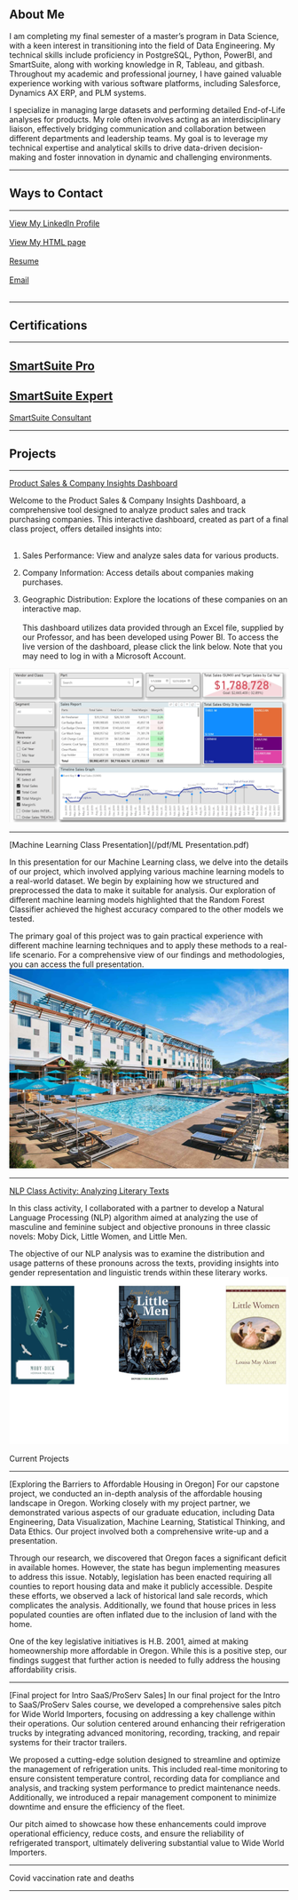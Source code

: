 ## About Me
I am completing my final semester of a master’s program in Data Science, with a keen interest in transitioning into the field of Data Engineering. My technical skills include proficiency in PostgreSQL, Python, PowerBI, and SmartSuite, along with working knowledge in R, Tableau, and gitbash. Throughout my academic and professional journey, I have gained valuable experience working with various software platforms, including Salesforce, Dynamics AX ERP, and PLM systems.

I specialize in managing large datasets and performing detailed End-of-Life analyses for products. My role often involves acting as an interdisciplinary liaison, effectively bridging communication and collaboration between different departments and leadership teams. My goal is to leverage my technical expertise and analytical skills to drive data-driven decision-making and foster innovation in dynamic and challenging environments.

---
## Ways to Contact
---
  <a href="https://www.linkedin.com/in/jonathanmcgechie">View My LinkedIn Profile</a>
  <br><br>
  <a href="questions.html">View My HTML page</a>
  <br><br>
  <a href="/pdf/Data_Engineering.pdf"> Resume </a>
  <br><br>
  <a href="mailto:jjmcgecgechie@willamette.edu"> Email </a>
  <br><br>

---
## Certifications
---
[SmartSuite Pro](pdf/certificate-pro-certification.pdf)
---
[SmartSuite Expert](pdf/certificate-expert-certification.pdf)
---
[SmartSuite Consultant](pdf/certificate-consultant-certification.pdf)

---

## Projects

---
[Product Sales & Company Insights Dashboard](https://app.powerbi.com/groups/me/reports/dadec2ca-04b4-4f3a-9a6e-666739c096c9/ReportSection78e4e1f0d4b3662e1485?experience=power-bi&ownerId=8647d4d1-04d0-4c1a-8a4f-bf49d3e82ad6&referrer=embed.appsource)

Welcome to the Product Sales & Company Insights Dashboard, a comprehensive tool designed to analyze product sales and track purchasing companies. This interactive dashboard, created as part of a final class project, offers detailed insights into:
<br><br>
1) Sales Performance: View and analyze sales data for various products.

2) Company Information: Access details about companies making purchases.
   
3) Geographic Distribution: Explore the locations of these companies on an interactive map.
<br><br>
This dashboard utilizes data provided through an Excel file, supplied by our Professor, and has been developed using Power BI. To access the live version of the dashboard, please click the link below. Note that you may need to log in with a Microsoft Account.
<img src="images/PowerBI_Dashboard.jpg?raw=true"/>

---
[Machine Learning Class Presentation](/pdf/ML Presentation.pdf)

In this presentation for our Machine Learning class, we delve into the details of our project, which involved applying various machine learning models to a real-world dataset. We begin by explaining how we structured and preprocessed the data to make it suitable for analysis. Our exploration of different machine learning models highlighted that the Random Forest Classifier achieved the highest accuracy compared to the other models we tested.

The primary goal of this project was to gain practical experience with different machine learning techniques and to apply these methods to a real-life scenario. For a comprehensive view of our findings and methodologies, you can access the full presentation.
<img src="images/Hotel.jpg?raw=true"/>


---

[NLP Class Activity: Analyzing Literary Texts](/pdf/aholland_jjmcgechie_NLPPROJECT.pdf)

In this class activity, I collaborated with a partner to develop a Natural Language Processing (NLP) algorithm aimed at analyzing the use of masculine and feminine subject and objective pronouns in three classic novels: Moby Dick, Little Women, and Little Men.

The objective of our NLP analysis was to examine the distribution and usage patterns of these pronouns across the texts, providing insights into gender representation and linguistic trends within these literary works.
<img src="images/nlp.jpg?raw=true"/>

Current Projects

---
[Exploring the Barriers to Affordable Housing in Oregon]
For our capstone project, we conducted an in-depth analysis of the affordable housing landscape in Oregon. Working closely with my project partner, we demonstrated various aspects of our graduate education, including Data Engineering, Data Visualization, Machine Learning, Statistical Thinking, and Data Ethics. Our project involved both a comprehensive write-up and a presentation.

Through our research, we discovered that Oregon faces a significant deficit in available homes. However, the state has begun implementing measures to address this issue. Notably, legislation has been enacted requiring all counties to report housing data and make it publicly accessible. Despite these efforts, we observed a lack of historical land sale records, which complicates the analysis. Additionally, we found that house prices in less populated counties are often inflated due to the inclusion of land with the home.

One of the key legislative initiatives is H.B. 2001, aimed at making homeownership more affordable in Oregon. While this is a positive step, our findings suggest that further action is needed to fully address the housing affordability crisis.

---
[Final project for Intro SaaS/ProServ Sales]
In our final project for the Intro to SaaS/ProServ Sales course, we developed a comprehensive sales pitch for Wide World Importers, focusing on addressing a key challenge within their operations. Our solution centered around enhancing their refrigeration trucks by integrating advanced monitoring, recording, tracking, and repair systems for their tractor trailers.

We proposed a cutting-edge solution designed to streamline and optimize the management of refrigeration units. This included real-time monitoring to ensure consistent temperature control, recording data for compliance and analysis, and tracking system performance to predict maintenance needs. Additionally, we introduced a repair management component to minimize downtime and ensure the efficiency of the fleet.

Our pitch aimed to showcase how these enhancements could improve operational efficiency, reduce costs, and ensure the reliability of refrigerated transport, ultimately delivering substantial value to Wide World Importers.

---
Covid vaccination rate and deaths


---